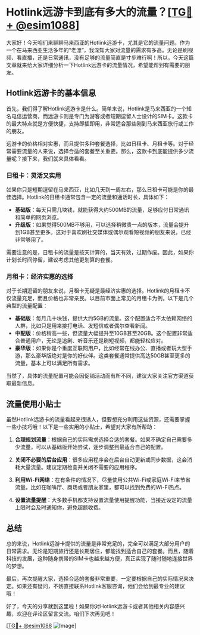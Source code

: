 # Hotlink远游卡到底有多大的流量？[[TG💪+ @esim1088](https://t.me/s/esim1088)]

大家好！今天咱们来聊聊马来西亚的Hotlink远游卡，尤其是它的流量问题。作为一个在马来西亚生活多年的“老漂”，我深知大家对流量的需求有多高。无论是刷视频、看直播，还是日常通讯，没有足够的流量简直是寸步难行啊！所以，今天这篇文章就来给大家详细分析一下Hotlink远游卡的流量情况，希望能帮到有需要的朋友。

## Hotlink远游卡的基本信息

首先，我们得了解Hotlink远游卡是什么。简单来说，Hotlink是马来西亚的一个知名电信运营商，而远游卡则是专门为游客或者短期逗留人士设计的SIM卡。这款卡的最大特点就是方便快捷，支持即插即用，非常适合那些刚到马来西亚旅行或工作的朋友。

远游卡的价格相对实惠，而且提供多种套餐选择，比如日租卡、月租卡等。对于经常需要流量的人来说，选择合适的套餐至关重要。那么，这款卡到底能提供多少流量呢？接下来，我们就来具体看看。

### 日租卡：灵活又实用

如果你只是短期逗留在马来西亚，比如几天到一周左右，那么日租卡可能是你的最佳选择。Hotlink的日租卡通常包含一定的流量和通话时长，具体如下：

- **基础版**：每天只需几块钱，就能获得大约500MB的流量，足够应付日常通讯和简单的网页浏览。
- **升级版**：如果觉得500MB不够用，可以选择稍微贵一点的版本，流量会提升到1GB甚至更多。这对于喜欢刷社交媒体或偶尔观看短视频的朋友来说，已经非常够用了。

需要注意的是，日租卡的流量是按天计算的，当天有效，过期作废。因此，如果你计划长时间停留，建议考虑其他更划算的套餐。

### 月租卡：经济实惠的选择

对于长期逗留的朋友来说，月租卡无疑是最经济实惠的选择。Hotlink的月租卡不仅流量充足，而且价格也非常亲民。以目前市面上常见的月租卡为例，以下是几个典型的流量配置：

- **基础版**：每月几十块钱，提供大约5GB的流量。这个配置适合不太依赖网络的人群，比如只是用来接打电话、发短信或者偶尔查看新闻。
- **中配版**：价格稍高一些，但流量大幅提升至10GB甚至20GB。这个配置非常适合普通用户，无论是追剧、听音乐还是刷短视频，都能轻松应对。
- **豪华版**：如果你是个重度互联网用户，比如经常在线办公、直播或者玩大型手游，那么豪华版绝对是你的好伙伴。这类套餐通常提供高达50GB甚至更多的流量，基本上可以满足所有需求。

当然了，具体的流量配置可能会因促销活动而有所不同，建议大家关注官方渠道获取最新信息。

## 流量使用小贴士

虽然Hotlink远游卡的流量看起来很诱人，但要想充分利用这些资源，还需要掌握一些小技巧哦！以下是一些实用的小贴士，希望对大家有所帮助：

1. **合理规划流量**：根据自己的实际需求选择合适的套餐。如果不确定自己需要多少流量，可以从基础版开始尝试，逐步调整到最适合自己的配置。
   
2. **关闭不必要的后台应用**：很多应用程序会在后台自动更新或同步数据，这会消耗大量流量。建议定期检查并关闭不需要的应用程序。

3. **利用Wi-Fi网络**：在有条件的情况下，尽量使用公共Wi-Fi或家庭Wi-Fi来节省流量。比如在咖啡厅、商场或者朋友家里，都可以找到免费的Wi-Fi热点。

4. **设置流量提醒**：大多数手机都支持设置流量使用提醒功能，当接近设定的流量上限时会及时通知你，避免超额收费。

## 总结

总的来说，Hotlink远游卡提供的流量是非常充足的，完全可以满足大部分用户的日常需求。无论是短期旅行还是长期居住，都能找到适合自己的套餐。而且，随着科技的发展，这种随身携带的SIM卡也越来越方便，真正实现了随时随地连接世界的梦想。

最后，再次提醒大家，选择合适的套餐非常重要，一定要根据自己的实际情况来决定。如果还有疑问，不妨直接联系Hotlink客服咨询，他们会给到最专业的建议哦！

好了，今天的分享就到这里啦！如果你对Hotlink远游卡或者其他相关内容感兴趣，欢迎在评论区留言交流。咱们下次再见吧！

[[TG💪+ @esim1088](https://t.me/s/esim1088) ![Image](https://i.postimg.cc/4NQfJmqS/Snipaste-2025-05-13-00-14-12.png)]
